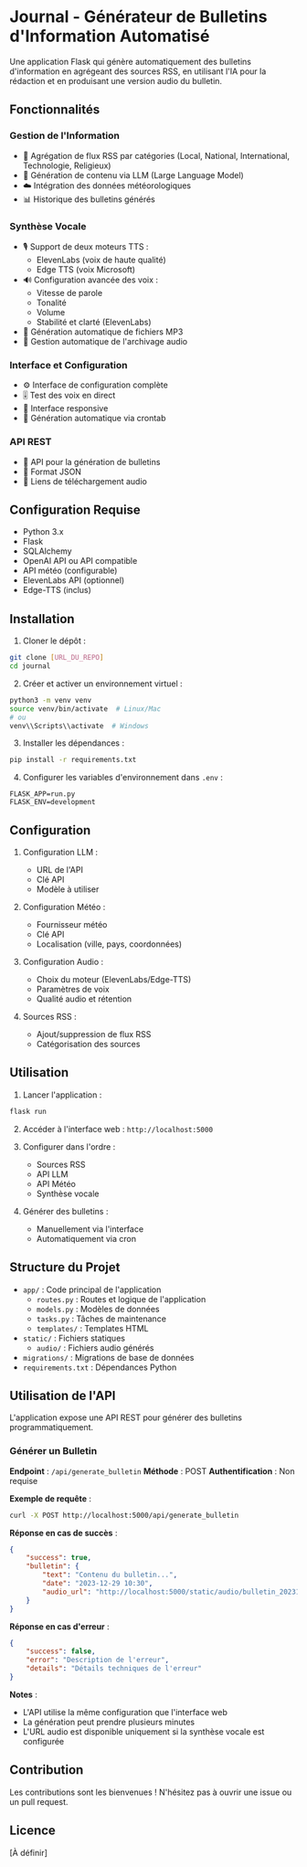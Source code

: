# Journal - Générateur de Bulletins d'Information Automatisé

Une application Flask qui génère automatiquement des bulletins d'information en agrégeant des sources RSS, en utilisant l'IA pour la rédaction et en produisant une version audio du bulletin.

## Fonctionnalités

### Gestion de l'Information
- 📰 Agrégation de flux RSS par catégories (Local, National, International, Technologie, Religieux)
- 🤖 Génération de contenu via LLM (Large Language Model)
- ☁️ Intégration des données météorologiques
- 📊 Historique des bulletins générés

### Synthèse Vocale
- 🎙️ Support de deux moteurs TTS :
  - ElevenLabs (voix de haute qualité)
  - Edge TTS (voix Microsoft)
- 🔊 Configuration avancée des voix :
  - Vitesse de parole
  - Tonalité
  - Volume
  - Stabilité et clarté (ElevenLabs)
- 🎵 Génération automatique de fichiers MP3
- 📁 Gestion automatique de l'archivage audio

### Interface et Configuration
- ⚙️ Interface de configuration complète
- 🎚️ Test des voix en direct
- 📱 Interface responsive
- 🔄 Génération automatique via crontab

### API REST
- 🔌 API pour la génération de bulletins
- 📄 Format JSON
- 🎵 Liens de téléchargement audio

## Configuration Requise

- Python 3.x
- Flask
- SQLAlchemy
- OpenAI API ou API compatible
- API météo (configurable)
- ElevenLabs API (optionnel)
- Edge-TTS (inclus)

## Installation

1. Cloner le dépôt :
```bash
git clone [URL_DU_REPO]
cd journal
```

2. Créer et activer un environnement virtuel :
```bash
python3 -m venv venv
source venv/bin/activate  # Linux/Mac
# ou
venv\\Scripts\\activate  # Windows
```

3. Installer les dépendances :
```bash
pip install -r requirements.txt
```

4. Configurer les variables d'environnement dans `.env` :
```
FLASK_APP=run.py
FLASK_ENV=development
```

## Configuration

1. Configuration LLM :
   - URL de l'API
   - Clé API
   - Modèle à utiliser

2. Configuration Météo :
   - Fournisseur météo
   - Clé API
   - Localisation (ville, pays, coordonnées)

3. Configuration Audio :
   - Choix du moteur (ElevenLabs/Edge-TTS)
   - Paramètres de voix
   - Qualité audio et rétention

4. Sources RSS :
   - Ajout/suppression de flux RSS
   - Catégorisation des sources

## Utilisation

1. Lancer l'application :
```bash
flask run
```

2. Accéder à l'interface web : `http://localhost:5000`

3. Configurer dans l'ordre :
   - Sources RSS
   - API LLM
   - API Météo
   - Synthèse vocale

4. Générer des bulletins :
   - Manuellement via l'interface
   - Automatiquement via cron

## Structure du Projet

- `app/` : Code principal de l'application
  - `routes.py` : Routes et logique de l'application
  - `models.py` : Modèles de données
  - `tasks.py` : Tâches de maintenance
  - `templates/` : Templates HTML
- `static/` : Fichiers statiques
  - `audio/` : Fichiers audio générés
- `migrations/` : Migrations de base de données
- `requirements.txt` : Dépendances Python

## Utilisation de l'API

L'application expose une API REST pour générer des bulletins programmatiquement.

### Générer un Bulletin

**Endpoint** : `/api/generate_bulletin`
**Méthode** : POST
**Authentification** : Non requise

**Exemple de requête** :
```bash
curl -X POST http://localhost:5000/api/generate_bulletin
```

**Réponse en cas de succès** :
```json
{
    "success": true,
    "bulletin": {
        "text": "Contenu du bulletin...",
        "date": "2023-12-29 10:30",
        "audio_url": "http://localhost:5000/static/audio/bulletin_20231229_103000.mp3"
    }
}
```

**Réponse en cas d'erreur** :
```json
{
    "success": false,
    "error": "Description de l'erreur",
    "details": "Détails techniques de l'erreur"
}
```

**Notes** :
- L'API utilise la même configuration que l'interface web
- La génération peut prendre plusieurs minutes
- L'URL audio est disponible uniquement si la synthèse vocale est configurée

## Contribution

Les contributions sont les bienvenues ! N'hésitez pas à ouvrir une issue ou un pull request.

## Licence

[À définir]

